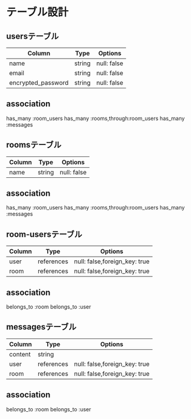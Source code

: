 # テーブル設計

## usersテーブル

| Column                 |  Type        |    Options  |
|----------------------- | ----------   | ----------  |
|name                    | string       | null: false |
|email                   | string       | null: false |
|encrypted_password      | string       | null: false |

## association

has_many :room_users
has_many :rooms,through:room_users
has_many :messages

## roomsテーブル

| Column                 |  Type        |    Options  |
|----------------------- | ----------   | ----------  |
|name                    | string       | null: false |

## association

has_many :room_users
has_many :rooms,through:room_users
has_many :messages

## room-usersテーブル

| Column      |  Type        |    Options                    |
|-------------| -----------  |-----------------------------  |
|user         | references   | null: false,foreign_key: true |
|room         | references   | null: false,foreign_key: true |

## association

belongs_to :room
belongs_to :user

## messagesテーブル

| Column      |  Type        |    Options                    |
|-------------| ----------   |-----------------------------  |
|content      | string       |                               |
|user         | references   | null: false,foreign_key: true |
|room         | references   | null: false,foreign_key: true |

## association

belongs_to :room
belongs_to :user
